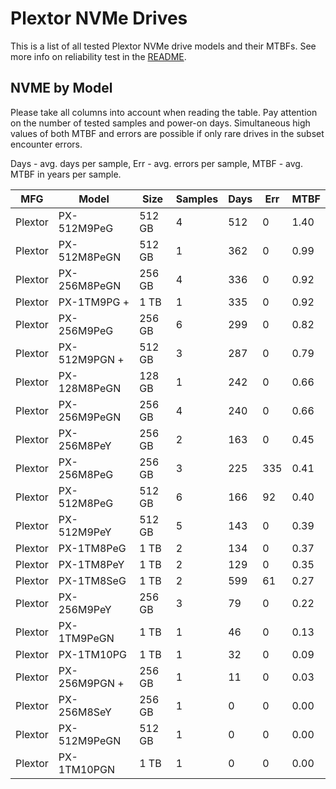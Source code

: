 Plextor NVMe Drives
===================

This is a list of all tested Plextor NVMe drive models and their MTBFs. See more
info on reliability test in the [README](https://github.com/linuxhw/SMART).

NVME by Model
------------

Please take all columns into account when reading the table. Pay attention on the
number of tested samples and power-on days. Simultaneous high values of both MTBF
and errors are possible if only rare drives in the subset encounter errors.

Days - avg. days per sample,
Err  - avg. errors per sample,
MTBF - avg. MTBF in years per sample.

| MFG       | Model              | Size   | Samples | Days  | Err   | MTBF |
|-----------|--------------------|--------|---------|-------|-------|------|
| Plextor   | PX-512M9PeG        | 512 GB | 4       | 512   | 0     | 1.40   |
| Plextor   | PX-512M8PeGN       | 512 GB | 1       | 362   | 0     | 0.99   |
| Plextor   | PX-256M8PeGN       | 256 GB | 4       | 336   | 0     | 0.92   |
| Plextor   | PX-1TM9PG +        | 1 TB   | 1       | 335   | 0     | 0.92   |
| Plextor   | PX-256M9PeG        | 256 GB | 6       | 299   | 0     | 0.82   |
| Plextor   | PX-512M9PGN +      | 512 GB | 3       | 287   | 0     | 0.79   |
| Plextor   | PX-128M8PeGN       | 128 GB | 1       | 242   | 0     | 0.66   |
| Plextor   | PX-256M9PeGN       | 256 GB | 4       | 240   | 0     | 0.66   |
| Plextor   | PX-256M8PeY        | 256 GB | 2       | 163   | 0     | 0.45   |
| Plextor   | PX-256M8PeG        | 256 GB | 3       | 225   | 335   | 0.41   |
| Plextor   | PX-512M8PeG        | 512 GB | 6       | 166   | 92    | 0.40   |
| Plextor   | PX-512M9PeY        | 512 GB | 5       | 143   | 0     | 0.39   |
| Plextor   | PX-1TM8PeG         | 1 TB   | 2       | 134   | 0     | 0.37   |
| Plextor   | PX-1TM8PeY         | 1 TB   | 2       | 129   | 0     | 0.35   |
| Plextor   | PX-1TM8SeG         | 1 TB   | 2       | 599   | 61    | 0.27   |
| Plextor   | PX-256M9PeY        | 256 GB | 3       | 79    | 0     | 0.22   |
| Plextor   | PX-1TM9PeGN        | 1 TB   | 1       | 46    | 0     | 0.13   |
| Plextor   | PX-1TM10PG         | 1 TB   | 1       | 32    | 0     | 0.09   |
| Plextor   | PX-256M9PGN +      | 256 GB | 1       | 11    | 0     | 0.03   |
| Plextor   | PX-256M8SeY        | 256 GB | 1       | 0     | 0     | 0.00   |
| Plextor   | PX-512M9PeGN       | 512 GB | 1       | 0     | 0     | 0.00   |
| Plextor   | PX-1TM10PGN        | 1 TB   | 1       | 0     | 0     | 0.00   |

